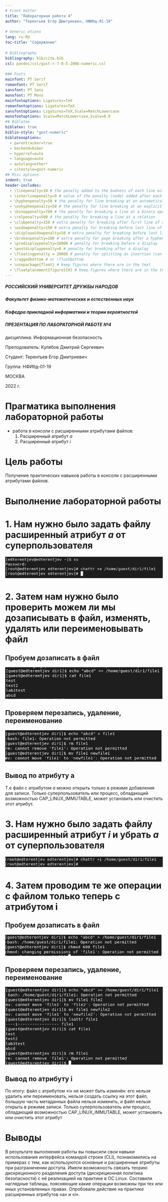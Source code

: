 ```yaml
---
# Front matter
title: "Лабораторная работа 4"
author: "Терентьев Егор Дмитриевич, НФИбд-01-19"

# Generic otions
lang: ru-RU
toc-title: "Содержание"

# Bibliography
bibliography: bib/cite.bib
csl: pandoc/csl/gost-r-7-0-5-2008-numeric.csl

### Fonts
mainfont: PT Serif
romanfont: PT Serif
sansfont: PT Sans
monofont: PT Mono
mainfontoptions: Ligatures=TeX
romanfontoptions: Ligatures=TeX
sansfontoptions: Ligatures=TeX,Scale=MatchLowercase
monofontoptions: Scale=MatchLowercase,Scale=0.9
## Biblatex
biblatex: true
biblio-style: "gost-numeric"
biblatexoptions:
  - parentracker=true
  - backend=biber
  - hyperref=auto
  - language=auto
  - autolang=other*
  - citestyle=gost-numeric
## Misc options
indent: true
header-includes:
  - \linepenalty=10 # the penalty added to the badness of each line within a paragraph (no associated penalty node) Increasing the value makes tex try to have fewer lines in the paragraph.
  - \interlinepenalty=0 # value of the penalty (node) added after each line of a paragraph.
  - \hyphenpenalty=50 # the penalty for line breaking at an automatically inserted hyphen
  - \exhyphenpenalty=50 # the penalty for line breaking at an explicit hyphen
  - \binoppenalty=700 # the penalty for breaking a line at a binary operator
  - \relpenalty=500 # the penalty for breaking a line at a relation
  - \clubpenalty=150 # extra penalty for breaking after first line of a paragraph
  - \widowpenalty=150 # extra penalty for breaking before last line of a paragraph
  - \displaywidowpenalty=50 # extra penalty for breaking before last line before a display math
  - \brokenpenalty=100 # extra penalty for page breaking after a hyphenated line
  - \predisplaypenalty=10000 # penalty for breaking before a display
  - \postdisplaypenalty=0 # penalty for breaking after a display
  - \floatingpenalty = 20000 # penalty for splitting an insertion (can only be split footnote in standard LaTeX)
  - \raggedbottom # or \flushbottom
  - \usepackage{float} # keep figures where there are in the text
  - \floatplacement{figure}{H} # keep figures where there are in the text
---
```


##### РОССИЙСКИЙ УНИВЕРСИТЕТ ДРУЖБЫ НАРОДОВ

##### Факультет физико-математических и естественных наук

##### Кафедра прикладной информатики и теории вероятностей

##### ПРЕЗЕНТАЦИЯ ПО ЛАБОРАТОРНОЙ РАБОТЕ №4

дисциплина: Информационная безопасность

Преподователь: Кулябов Дмитрий Сергеевич

Cтудент: Терентьев Егор Дмитриевич

Группа: НФИбд-01-19

МОСКВА

2022 г.

# **Прагматика выполнения лабораторной работы**

- работа в консоли с расширенными атрибутами файлов:
  1. Расширенный атрибут _a_
  2. Расширенный атрибут _i_

# **Цель работы**

Получение практических навыков работы в консоли с расширенными атрибутами файлов.

# **Выполнение лабораторной работы**

# 1. Нам нужно было задать файлу расширенный атрибут _a_ от суперпользователя

![su_chattr_a](pics/4_su_chattr.png "расширенный атрибут а от суперпользователя")

# 2. Затем нам нужно было проверить можем ли мы дозаписывать в файл, изменять, удалять или переименовывать файл

## Пробуем дозаписать в файл

![add_record_in_file](pics/6_additional_recording.png "additional recording in file")

## Проверяем перезапись, удаление, переименование

![echo_rm_mv_file1_with_a](pics/7_echo_rm_mv.png "echo rm mv с файлом с атрибутом а")

## Вывод по атрибуту а

Т.е файл с атрибутом _a_ можно открыть только в режиме добавления для записи. Только суперпользователь или процесс, обладающий возможностью CAP_LINUX_IMMUTABLE,
может установить или очистить этот атрибут.

# 3. Нам нужно было задать файлу расширенный атрибут _i_ и убрать _a_ от суперпользователя

![chattr_i](pics/10_flag_i.png "добавление флага i")

# 4. Затем проводим те же операции с файлом только теперь с атрибутом i

## Пробуем дозаписать в файл

![add_in_file](pics/11_add_in_file.png "Запись в файл")

## Проверяем перезапись, удаление, переименование

![operations_with_i](pics/12_operations_with_i.png "Остальные операции с файлом")

## Вывод по атрибуту i

По итогу: файл с атрибутом «i» не может быть изменён: его нельзя удалить или переименовать, нельзя создать ссылку на этот файл, большую часть метаданных файла нельзя изменить, и файл нельзя открыть в режиме записи. Только суперпользователь или процесс, обладающий возможностью CAP_LINUX_IMMUTABLE, может установить или очистить этот атрибут

# Выводы

В результате выполнения работы вы повысили свои навыки использования интерфейса командой строки (CLI), познакомились на примерах с тем,
как используются основные и расширенные атрибуты при разграничении доступа.
Имели возможность связать теорию дискреционного разделения доступа (дискреционная политика безопасности) с её реализацией на практике в ОС Linux.
Составили наглядные таблицы, поясняющие какие операции возможны при тех или иных установленных правах. Опробовали действие на практике расширенных атрибутов «а» и «i».
